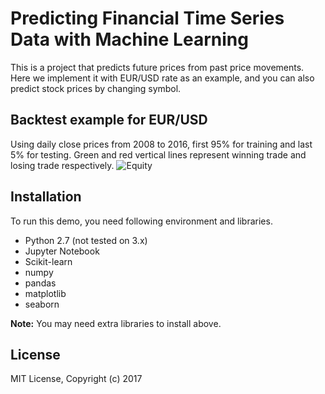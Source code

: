 # Predicting Financial Time Series Data with Machine Learning
This is a project that predicts future prices from past price movements. Here we implement it with EUR/USD rate as an example, and you can also predict stock prices by changing symbol.

## Backtest example for EUR/USD
Using daily close prices from 2008 to 2016, first 95% for training and last 5% for testing. Green and red vertical lines represent winning trade and losing trade respectively.
![Equity](equity.png)

## Installation
To run this demo, you need following environment and libraries.
- Python 2.7 (not tested on 3.x)
- Jupyter Notebook
- Scikit-learn
- numpy
- pandas
- matplotlib
- seaborn

**Note:**  You may need extra libraries to install above.

## License
MIT License, Copyright (c) 2017
